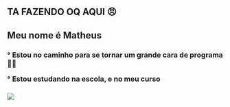 ## TA FAZENDO OQ AQUI 😠

<h2> Meu nome é Matheus </h2>
<h3>
<p> ° Estou no caminho para se tornar um grande cara de programa 🤫😱
<p> ° Estou estudando na escola, e no meu curso </p>
<h3/>


![](https://media1.tenor.com/m/MHtnl9iadvgAAAAd/rikoamv-sukuna.gif)

 
 
 </html>

